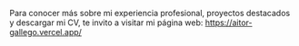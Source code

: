 Para conocer más sobre mi experiencia profesional, proyectos destacados y descargar mi CV, te invito a visitar mi página web: https://aitor-gallego.vercel.app/
